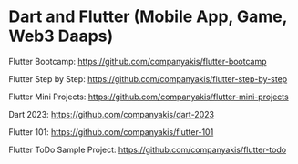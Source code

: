 # Dart and Flutter (Mobile App, Game, Web3 Daaps)

Flutter Bootcamp:
https://github.com/companyakis/flutter-bootcamp
 
Flutter Step by Step:
https://github.com/companyakis/flutter-step-by-step

Flutter Mini Projects:
https://github.com/companyakis/flutter-mini-projects

Dart 2023:
https://github.com/companyakis/dart-2023

Flutter 101:
https://github.com/companyakis/flutter-101

Flutter ToDo Sample Project:
https://github.com/companyakis/flutter-todo
